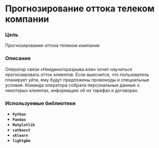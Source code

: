 # Прогнозирование оттока телеком компании

### Цель

Прогнозирование оттока телеком компании

### Описание

Оператор связи «Ниединогоразрыва.ком» хочет научиться прогнозировать отток клиентов. Если выяснится, что пользователь планирует уйти, ему будут предложены промокоды и специальные условия. Команда оператора собрала персональные данные о некоторых клиентах, информацию об их тарифах и договорах. 

### Используемые библиотеки
- **`Python`**
- **`Pandas`**
- **`Matplotlib`**
- **`catboost`**
- **`sklearn`**
- **`lightgbm`**
